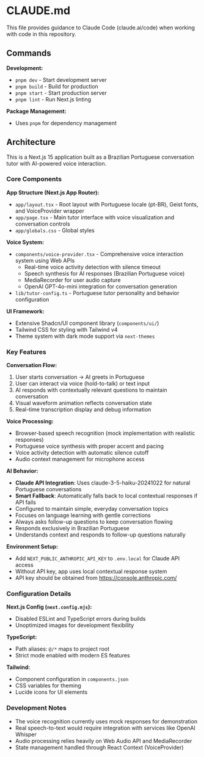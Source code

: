 # CLAUDE.md

This file provides guidance to Claude Code (claude.ai/code) when working with code in this repository.

## Commands

**Development:**
- `pnpm dev` - Start development server
- `pnpm build` - Build for production
- `pnpm start` - Start production server
- `pnpm lint` - Run Next.js linting

**Package Management:**
- Uses `pnpm` for dependency management

## Architecture

This is a Next.js 15 application built as a Brazilian Portuguese conversation tutor with AI-powered voice interaction.

### Core Components

**App Structure (Next.js App Router):**
- `app/layout.tsx` - Root layout with Portuguese locale (pt-BR), Geist fonts, and VoiceProvider wrapper
- `app/page.tsx` - Main tutor interface with voice visualization and conversation controls
- `app/globals.css` - Global styles

**Voice System:**
- `components/voice-provider.tsx` - Comprehensive voice interaction system using Web APIs
  - Real-time voice activity detection with silence timeout
  - Speech synthesis for AI responses (Brazilian Portuguese voice)
  - MediaRecorder for user audio capture
  - OpenAI GPT-4o-mini integration for conversation generation
- `lib/tutor-config.ts` - Portuguese tutor personality and behavior configuration

**UI Framework:**
- Extensive Shadcn/UI component library (`components/ui/`)
- Tailwind CSS for styling with Tailwind v4
- Theme system with dark mode support via `next-themes`

### Key Features

**Conversation Flow:**
1. User starts conversation → AI greets in Portuguese
2. User can interact via voice (hold-to-talk) or text input
3. AI responds with contextually relevant questions to maintain conversation
4. Visual waveform animation reflects conversation state
5. Real-time transcription display and debug information

**Voice Processing:**
- Browser-based speech recognition (mock implementation with realistic responses)
- Portuguese voice synthesis with proper accent and pacing
- Voice activity detection with automatic silence cutoff
- Audio context management for microphone access

**AI Behavior:**
- **Claude API Integration**: Uses claude-3-5-haiku-20241022 for natural Portuguese conversations
- **Smart Fallback**: Automatically falls back to local contextual responses if API fails
- Configured to maintain simple, everyday conversation topics
- Focuses on language learning with gentle corrections
- Always asks follow-up questions to keep conversation flowing
- Responds exclusively in Brazilian Portuguese
- Understands context and responds to follow-up questions naturally

**Environment Setup:**
- Add `NEXT_PUBLIC_ANTHROPIC_API_KEY` to `.env.local` for Claude API access
- Without API key, app uses local contextual response system
- API key should be obtained from https://console.anthropic.com/

### Configuration Details

**Next.js Config (`next.config.mjs`):**
- Disabled ESLint and TypeScript errors during builds
- Unoptimized images for development flexibility

**TypeScript:**
- Path aliases: `@/*` maps to project root
- Strict mode enabled with modern ES features

**Tailwind:**
- Component configuration in `components.json`
- CSS variables for theming
- Lucide icons for UI elements

### Development Notes

- The voice recognition currently uses mock responses for demonstration
- Real speech-to-text would require integration with services like OpenAI Whisper
- Audio processing relies heavily on Web Audio API and MediaRecorder
- State management handled through React Context (VoiceProvider)